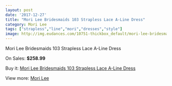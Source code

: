 ```yaml
---
layout: post
date: '2017-12-27'
title: "Mori Lee Bridesmaids 103 Strapless Lace A-Line Dress"
category: Mori Lee
tags: ["strapless","line","mori","dresses","style"]
image: http://img.eudances.com/10751-thickbox_default/mori-lee-bridesmaids-103-strapless-lace-a-line-dress.jpg
---
```

Mori Lee Bridesmaids 103 Strapless Lace A-Line Dress

On Sales: **$258.99**
<a href="https://www.eudances.com/en/mori-lee/3445-mori-lee-bridesmaids-103-strapless-lace-a-line-dress.html"><amp-img layout="responsive" width="600" height="600" src="//img.eudances.com/10751-thickbox_default/mori-lee-bridesmaids-103-strapless-lace-a-line-dress.jpg" alt="Mori Lee Bridesmaids 103 Strapless Lace A-Line Dress 0" /></a>
<a href="https://www.eudances.com/en/mori-lee/3445-mori-lee-bridesmaids-103-strapless-lace-a-line-dress.html"><amp-img layout="responsive" width="600" height="600" src="//img.eudances.com/10755-thickbox_default/mori-lee-bridesmaids-103-strapless-lace-a-line-dress.jpg" alt="Mori Lee Bridesmaids 103 Strapless Lace A-Line Dress 1" /></a>
<a href="https://www.eudances.com/en/mori-lee/3445-mori-lee-bridesmaids-103-strapless-lace-a-line-dress.html"><amp-img layout="responsive" width="600" height="600" src="//img.eudances.com/10754-thickbox_default/mori-lee-bridesmaids-103-strapless-lace-a-line-dress.jpg" alt="Mori Lee Bridesmaids 103 Strapless Lace A-Line Dress 2" /></a>
<a href="https://www.eudances.com/en/mori-lee/3445-mori-lee-bridesmaids-103-strapless-lace-a-line-dress.html"><amp-img layout="responsive" width="600" height="600" src="//img.eudances.com/10753-thickbox_default/mori-lee-bridesmaids-103-strapless-lace-a-line-dress.jpg" alt="Mori Lee Bridesmaids 103 Strapless Lace A-Line Dress 3" /></a>
<a href="https://www.eudances.com/en/mori-lee/3445-mori-lee-bridesmaids-103-strapless-lace-a-line-dress.html"><amp-img layout="responsive" width="600" height="600" src="//img.eudances.com/10752-thickbox_default/mori-lee-bridesmaids-103-strapless-lace-a-line-dress.jpg" alt="Mori Lee Bridesmaids 103 Strapless Lace A-Line Dress 4" /></a>

Buy it: [Mori Lee Bridesmaids 103 Strapless Lace A-Line Dress](https://www.eudances.com/en/mori-lee/3445-mori-lee-bridesmaids-103-strapless-lace-a-line-dress.html "Mori Lee Bridesmaids 103 Strapless Lace A-Line Dress")

View more: [Mori Lee](https://www.eudances.com/en/65-mori-lee "Mori Lee")